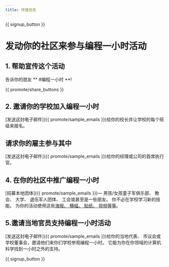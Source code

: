 ```yaml
---
title: 传播信息
---
```


{{ signup_button }}

# 发动你的社区来参与编程一小时活动

## 1. 帮助宣传这个活动

告诉你的朋友 ** #编程一小时 **!

{{ promote/share_buttons }}

## 2. 邀请你的学校加入编程一小时

[发送这封电子邮件]({{ promote/sample_emails }})给你的校长并让学校的每个班级来报名。

## 请求你的雇主参与其中

[发送这封电子邮件]({{ promote/sample_emails }})给你的经理或公司的首席执行官。

## 4. 在你的社区中推广编程一小时

[招募本地团体]({{ promote/sample_emails }})— 男孩/女孩童子军俱乐部、 教会、 大学、 退伍军人团体、 工会或甚至是一些朋友。 你不必在学校学习新的技能。 为你的活动使用这些[海报、 横幅、 贴纸、 视频等等](/promote/resources)。

## 5.邀请当地官员支持编程一小时活动

[发送这封电子邮件]({{ promote/sample_emails }})给你的当地代表、 市议会或学校董事会，邀请他们来你们学校参观编程一小时。 它能为你在你领域的计算机科学找到一小时之外的支持。

{{ signup_button }}